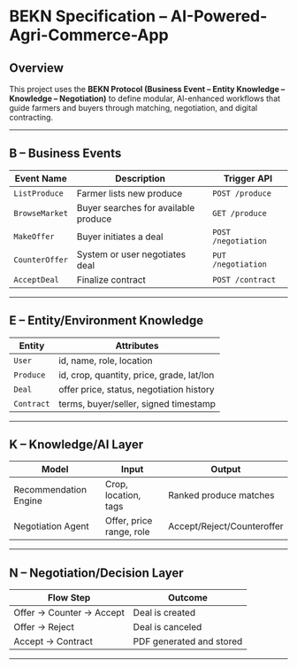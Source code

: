 # BEKN Specification – AI-Powered-Agri-Commerce-App

## Overview
This project uses the **BEKN Protocol (Business Event – Entity Knowledge – Knowledge – Negotiation)** to define modular, AI-enhanced workflows that guide farmers and buyers through matching, negotiation, and digital contracting.

---

## B – Business Events

| Event Name          | Description                            | Trigger API       |
|---------------------|----------------------------------------|-------------------|
| `ListProduce`       | Farmer lists new produce               | `POST /produce`   |
| `BrowseMarket`      | Buyer searches for available produce   | `GET /produce`    |
| `MakeOffer`         | Buyer initiates a deal                 | `POST /negotiation` |
| `CounterOffer`      | System or user negotiates deal         | `PUT /negotiation` |
| `AcceptDeal`        | Finalize contract                      | `POST /contract`  |

---

## E – Entity/Environment Knowledge

| Entity       | Attributes |
|--------------|------------|
| `User`       | id, name, role, location |
| `Produce`    | id, crop, quantity, price, grade, lat/lon |
| `Deal`       | offer price, status, negotiation history |
| `Contract`   | terms, buyer/seller, signed timestamp |

---

## K – Knowledge/AI Layer

| Model                | Input                       | Output                     |
|----------------------|-----------------------------|----------------------------|
| Recommendation Engine| Crop, location, tags        | Ranked produce matches     |
| Negotiation Agent    | Offer, price range, role    | Accept/Reject/Counteroffer |

---

## N – Negotiation/Decision Layer

| Flow Step      | Outcome |
|----------------|---------|
| Offer → Counter → Accept | Deal is created |
| Offer → Reject           | Deal is canceled |
| Accept → Contract        | PDF generated and stored |

---